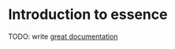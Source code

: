 # Introduction to essence

TODO: write [great documentation](http://jacobian.org/writing/what-to-write/)
